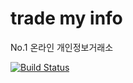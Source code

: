 # trade my info

No.1 온라인 개인정보거래소 

[![Build Status](https://travis-ci.org/if1live/trade-my-info.png?branch=master)](https://travis-ci.org/if1live/trade-my-info)
